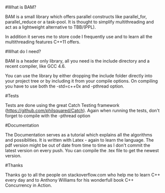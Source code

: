 #What is BAM?

BAM is a small library which offers parallel constructs like parallel_for, parallel_reduce or a task-pool.
It is thought to simplify multithreading and act as a lightweight alternative to TBB/(PPL). 

In addition it serves me to store code I frequently use and to learn all the multithreading features C++11 offers.

#What do I need?

BAM is a header only library, all you need is the include directory and a recent compiler, like GCC 4.6.

You can use the library by either dropping the include folder directly into your project tree or by including it from your compile options.
On compiling you have to use both the -std=c++0x and -pthread option.

#Tests

Tests are done using the great Catch Testing framework (https://github.com/philsquared/Catch). Again when running the tests, don't forget to compile with the -pthread option

#Documentation

The Documentation serves as a tutorial which explains all the algorithms and possiblities. It is written with Latex - again to learn the language. The pdf version might be out of date from time to time as I don't commit the latest version on every push. You can compile the .tex file to get the newest version.

#Thanks

Thanks go to all the people on stackoverflow.com who help me to learn C++ every day and to Anthony Williams for his wonderfull book C++ Concurrency in Action.
